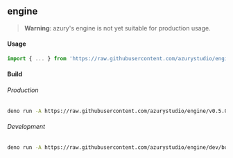## engine

> **Warning**: azury's engine is not yet suitable for production usage.

#### Usage

```ts
import { ... } from 'https://raw.githubusercontent.com/azurystudio/engine/v0.5.0/mod.ts'
```

#### Build

###### Production

```bash
deno run -A https://raw.githubusercontent.com/azurystudio/engine/v0.5.0/build.ts
```

###### Development

```bash
deno run -A https://raw.githubusercontent.com/azurystudio/engine/dev/build.ts
```
